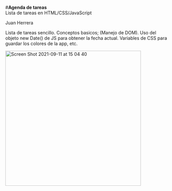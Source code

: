 #**Agenda de tareas**\
Lista de tareas en HTML/CSS/JavaScript

Juan Herrera

Lista de tareas sencillo.
Conceptos basicos; (Manejo de DOM).
Uso del objeto new Date() de JS para obtener la fecha actual.
Variables de CSS para guardar los colores de la app, etc.



<img width="422" alt="Screen Shot 2021-09-11 at 15 04 40" src="https://user-images.githubusercontent.com/26985597/132961606-c021fb6d-6fa2-4d44-bf61-deb2ac2ac9f0.png">
